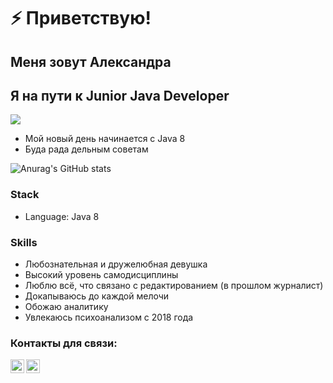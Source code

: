 
# ⚡️ Приветствую!
## Меня зовут Александра 
## Я на пути к Junior Java Developer



![](https://komarev.com/ghpvc/?username=your-github-Leeloomoscow)

- Мой новый день начинается с Java 8
- Буда рада дельным советам

![Anurag's GitHub stats](https://github-readme-stats.vercel.app/api?username=Leeloomoscow&show_icons=true&theme=radical)




### Stack
- Language: Java 8

### Skills
- Любознательная и дружелюбная девушка
- Высокий уровень самодисциплины
- Люблю всё, что связано с редактированием (в прошлом журналист)
- Докапываюсь до каждой мелочи
- Обожаю аналитику
- Увлекаюсь психоанализом с 2018 года



### Контакты для связи:
[<img align="left" width="22px" alt="javeoff | Telegram" src="https://simpleicons.org/icons/telegram.svg" />](https://t.me/Leeloo_moscow) 
[<img align="left" width="22px" alt="javeoff | Instagram" src="https://simpleicons.org/icons/instagram.svg" />](https://instagram/Leeloo__star)
